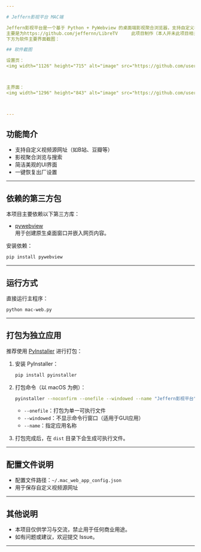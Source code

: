 ```yaml
---

# Jeffern影视平台 MAC端

Jeffern影视平台是一个基于 Python + PyWebview 的桌面端影视聚合浏览器，支持自定义视频源，界面美观，操作简单。  
主要是为https://github.com/jeffernn/LibreTV     此项目制作（本人并未此项目相关人员，此软件编写的目的仅为方便本人使用）
下方为软件主要界面截图：

## 软件截图

设置页：
<img width="1126" height="715" alt="image" src="https://github.com/user-attachments/assets/c240d0b2-ec7e-40b4-b8b2-9bd0a0044f17" />



主界面：
<img width="1296" height="843" alt="image" src="https://github.com/user-attachments/assets/077ee0eb-0b43-4252-ad54-802d8642b07f" />



---
```


## 功能简介

- 支持自定义视频源网址（如B站、豆瓣等）
- 影视聚合浏览与搜索
- 简洁美观的UI界面
- 一键恢复出厂设置

---

## 依赖的第三方包

本项目主要依赖以下第三方库：

- [pywebview](https://github.com/r0x0r/pywebview)  
  用于创建原生桌面窗口并嵌入网页内容。

安装依赖：

```bash
pip install pywebview
```

---

## 运行方式

直接运行主程序：

```bash
python mac-web.py
```

---

## 打包为独立应用

推荐使用 [PyInstaller](https://www.pyinstaller.org/) 进行打包：

1. 安装 PyInstaller：

   ```bash
   pip install pyinstaller
   ```

2. 打包命令（以 macOS 为例）：

   ```bash
   pyinstaller --noconfirm --onefile --windowed --name "Jeffern影视平台" mac-web.py
   ```

   - `--onefile`：打包为单一可执行文件
   - `--windowed`：不显示命令行窗口（适用于GUI应用）
   - `--name`：指定应用名称

3. 打包完成后，在 `dist` 目录下会生成可执行文件。

---

## 配置文件说明

- 配置文件路径：`~/.mac_web_app_config.json`
- 用于保存自定义视频源网址

---

## 其他说明

- 本项目仅供学习与交流，禁止用于任何商业用途。
- 如有问题或建议，欢迎提交 Issue。

---
